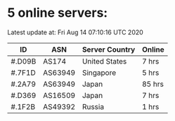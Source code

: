 # 5 online servers:

Latest update at: Fri Aug 14 07:10:16 UTC 2020

| ID | ASN | Server Country | Online |
| -- | --- | -------------- | ------ |
| #.D09B | AS174 | United States | 7 hrs |
| #.7F1D | AS63949 | Singapore | 5 hrs |
| #.2A79 | AS63949 | Japan | 85 hrs |
| #.D369 | AS16509 | Japan | 7 hrs |
| #.1F2B | AS49392 | Russia | 1 hrs |

